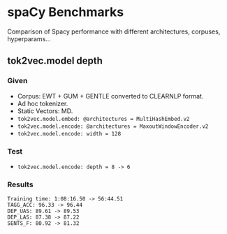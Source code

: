 # spaCy Benchmarks

Comparison of Spacy performance with different architectures, corpuses, hyperparams...

## tok2vec.model depth

### Given

- Corpus: EWT + GUM + GENTLE converted to CLEARNLP format.
- Ad hoc tokenizer.
- Static Vectors: MD.
- `tok2vec.model.embed: @architectures = MultiHashEmbed.v2`
- `tok2vec.model.encode: @architectures = MaxoutWindowEncoder.v2`
- `tok2vec.model.encode: width = 128`

### Test

- `tok2vec.model.encode: depth = 8 -> 6`

### Results

```
Training time: 1:08:16.50 -> 56:44.51
TAGG_ACC: 96.33 -> 96.44
DEP_UAS: 89.61 -> 89.53
DEP_LAS: 87.38 -> 87.22
SENTS_F: 80.92 -> 81.32
```
